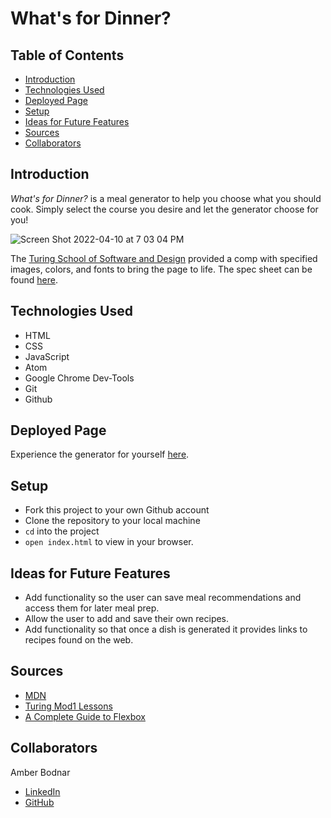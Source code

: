 # What's for Dinner?

## Table of Contents
* [Introduction](#introduction)
* [Technologies Used](#technologies-used)
* [Deployed Page](#deployed-page)
* [Setup](#setup)
* [Ideas for Future Features](#ideas-for-future-features)
* [Sources](#sources)
* [Collaborators](#collaborators)

## Introduction

*What's for Dinner?* is a meal generator to help you choose what you should cook. Simply select the course you desire and let the generator choose for you!

![Screen Shot 2022-04-10 at 7 03 04 PM](https://user-images.githubusercontent.com/99693359/162643738-e918d15e-c2de-4a44-bee2-0fae221d987c.png)

The [Turing School of Software and Design](https://turing.edu/) provided a comp with specified images, colors, and fonts to bring the page to life. The spec sheet can be found [here](https://frontend.turing.edu/projects/module-1/dinner.html).


## Technologies Used

* HTML
* CSS
* JavaScript
* Atom
* Google Chrome Dev-Tools
* Git
* Github

## Deployed Page

Experience the generator for yourself [here](https://abodnar1.github.io/whats-for-dinner/).

## Setup

- Fork this project to your own Github account
- Clone the repository to your local machine
- `cd` into the project
- `open index.html` to view in your browser.

## Ideas for Future Features

- Add functionality so the user can save meal recommendations and access them for later meal prep.
- Allow the user to add and save their own recipes.
- Add functionality so that once a dish is generated it provides links to recipes found on the web.

## Sources
- [MDN](https://developer.mozilla.org/en-US/)
- [Turing Mod1 Lessons](https://frontend.turing.edu/lessons/)
- [A Complete Guide to Flexbox](https://css-tricks.com/snippets/css/a-guide-to-flexbox/)

## Collaborators
Amber Bodnar
* [LinkedIn](https://www.linkedin.com/in/amberbodnar/)
* [GitHub](https://github.com/abodnar1)
